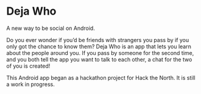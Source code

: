 Deja Who
========
A new way to be social on Android.

Do you ever wonder if you’d be friends with strangers you pass by if you only got the chance to know them? Deja Who is an app that lets you learn about the people around you. If you pass by someone for the second time, and you both tell the app you want to talk to each other, a chat for the two of you is created!

This Android app began as a hackathon project for Hack the North. It is still a work in progress.

